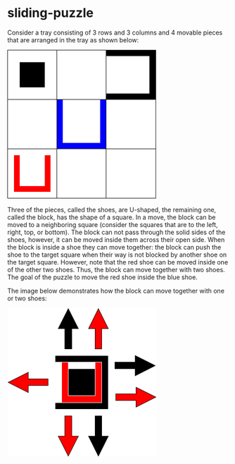 sliding-puzzle
==============

Consider a tray consisting of 3 rows and 3 columns and 4 movable pieces that are arranged in the tray as shown below:

![](img/sliding-puzzle.png)

Three of the pieces, called the shoes, are U-shaped, the remaining one, called the block, has the shape of a square. In a move, the block can be moved to a neighboring square (consider the squares that are to the left, right, top, or bottom). The block can not pass through the solid sides of the shoes, however, it can be moved inside them across their open side. When the block is inside a shoe they can move together: the block can push the shoe to the target square when their way is not blocked by another shoe on the target square. However, note that the red shoe can be moved inside one of the other two shoes. Thus, the block can move together with two shoes. The goal of the puzzle to move the red shoe inside the blue shoe.

The image below demonstrates how the block can move together with one or two shoes:

![](img/sliding-puzzle2.png)
